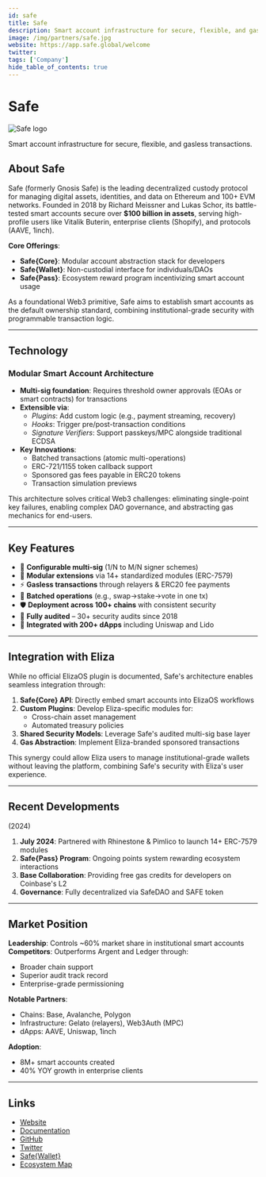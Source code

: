 ```yaml
---
id: safe
title: Safe
description: Smart account infrastructure for secure, flexible, and gasless transactions.
image: /img/partners/safe.jpg
website: https://app.safe.global/welcome
twitter:
tags: ['Company']
hide_table_of_contents: true
---
```


# Safe

<div className="partner-logo">
  <img src="/img/partners/safe.jpg" alt="Safe logo" />
</div>

Smart account infrastructure for secure, flexible, and gasless transactions.

## About Safe

Safe (formerly Gnosis Safe) is the leading decentralized custody protocol for managing digital assets, identities, and data on Ethereum and 100+ EVM networks. Founded in 2018 by Richard Meissner and Lukas Schor, its battle-tested smart accounts secure over **$100 billion in assets**, serving high-profile users like Vitalik Buterin, enterprise clients (Shopify), and protocols (AAVE, 1inch).

**Core Offerings**:

- **Safe&lbrace;Core&rbrace;**: Modular account abstraction stack for developers
- **Safe&lbrace;Wallet&rbrace;**: Non-custodial interface for individuals/DAOs
- **Safe&lbrace;Pass&rbrace;**: Ecosystem reward program incentivizing smart account usage

As a foundational Web3 primitive, Safe aims to establish smart accounts as the default ownership standard, combining institutional-grade security with programmable transaction logic.

---

## Technology

### Modular Smart Account Architecture

- **Multi-sig foundation**: Requires threshold owner approvals (EOAs or smart contracts) for transactions
- **Extensible via**:
  - _Plugins_: Add custom logic (e.g., payment streaming, recovery)
  - _Hooks_: Trigger pre/post-transaction conditions
  - _Signature Verifiers_: Support passkeys/MPC alongside traditional ECDSA
- **Key Innovations**:
  - Batched transactions (atomic multi-operations)
  - ERC-721/1155 token callback support
  - Sponsored gas fees payable in ERC20 tokens
  - Transaction simulation previews

This architecture solves critical Web3 challenges: eliminating single-point key failures, enabling complex DAO governance, and abstracting gas mechanics for end-users.

---

## Key Features

- 🔐 **Configurable multi-sig** (1/N to M/N signer schemes)
- 🧩 **Modular extensions** via 14+ standardized modules (ERC-7579)
- ⚡ **Gasless transactions** through relayers & ERC20 fee payments
- 🔄 **Batched operations** (e.g., swap→stake→vote in one tx)
- 🛡️ **Deployment across 100+ chains** with consistent security
- 📜 **Fully audited** – 30+ security audits since 2018
- 🤖 **Integrated with 200+ dApps** including Uniswap and Lido

---

## Integration with Eliza

While no official ElizaOS plugin is documented, Safe's architecture enables seamless integration through:

1. **Safe&lbrace;Core&rbrace; API**: Directly embed smart accounts into ElizaOS workflows
2. **Custom Plugins**: Develop Eliza-specific modules for:
   - Cross-chain asset management
   - Automated treasury policies
3. **Shared Security Models**: Leverage Safe's audited multi-sig base layer
4. **Gas Abstraction**: Implement Eliza-branded sponsored transactions

This synergy could allow Eliza users to manage institutional-grade wallets without leaving the platform, combining Safe's security with Eliza's user experience.

---

## Recent Developments

(2024)

1. **July 2024**: Partnered with Rhinestone & Pimlico to launch 14+ ERC-7579 modules
2. **Safe&lbrace;Pass&rbrace; Program**: Ongoing points system rewarding ecosystem interactions
3. **Base Collaboration**: Providing free gas credits for developers on Coinbase's L2
4. **Governance**: Fully decentralized via SafeDAO and SAFE token

---

## Market Position

**Leadership**: Controls ~60% market share in institutional smart accounts  
**Competitors**: Outperforms Argent and Ledger through:

- Broader chain support
- Superior audit track record
- Enterprise-grade permissioning

**Notable Partners**:

- Chains: Base, Avalanche, Polygon
- Infrastructure: Gelato (relayers), Web3Auth (MPC)
- dApps: AAVE, Uniswap, 1inch

**Adoption**:

- 8M+ smart accounts created
- 40% YOY growth in enterprise clients

---

## Links

- [Website](https://safe.global)
- [Documentation](https://docs.safe.global)
- [GitHub](https://github.com/safe-global)
- [Twitter](https://x.com/safe)
- [Safe&lbrace;Wallet&rbrace;](https://app.safe.global)
- [Ecosystem Map](https://gr15.safe.global)
